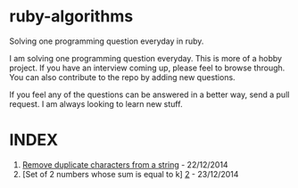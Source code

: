 ruby-algorithms
===============

Solving one programming question everyday in ruby.


I am solving one programming question everyday. This is more of a hobby project. If you have an interview coming up, please feel to browse through.
You can also contribute to the repo by adding new questions.

If you feel any of the questions can be answered in a better way, send a pull request. I am always looking to learn new stuff.

INDEX
=====

1. [Remove duplicate characters from a string][1] - 22/12/2014
2. [Set of 2 numbers whose sum is equal to k] [2] - 23/12/2014




[1]: https://github.com/manojmj92/ruby-algorithms/blob/master/1.%20remove_duplicates_from_string.rb
[2]: https://github.com/manojmj92/ruby-algorithms/blob/master/2.%20set%20of%20numbers%20in%20an%20array%20whose%20sum%20is%20k.rb

